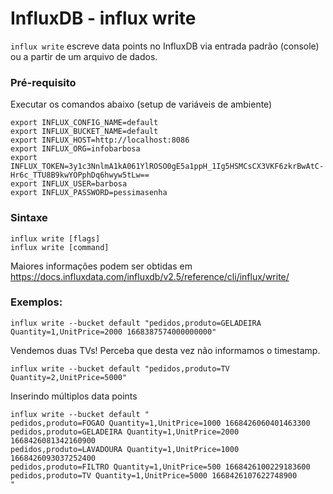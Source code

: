 # InfluxDB - influx write

`influx write` escreve data points no InfluxDB via entrada padrão (console) ou a partir de um arquivo de dados.
<br>

### Pré-requisito
Executar os comandos abaixo (setup de variáveis de ambiente)
```
export INFLUX_CONFIG_NAME=default
export INFLUX_BUCKET_NAME=default
export INFLUX_HOST=http://localhost:8086
export INFLUX_ORG=infobarbosa
export INFLUX_TOKEN=3y1c3NnlmA1kA061YlROSO0gE5a1ppH_1Ig5HSMCsCX3VKF6zkrBwAtC-Hr6c_TTU8B9kwYOPphDq6hwyw5tLw==
export INFLUX_USER=barbosa
export INFLUX_PASSWORD=pessimasenha
```

### Sintaxe

```
influx write [flags]
influx write [command]
``` 

Maiores informações podem ser obtidas em https://docs.influxdata.com/influxdb/v2.5/reference/cli/influx/write/

### Exemplos:
```
influx write --bucket default "pedidos,produto=GELADEIRA Quantity=1,UnitPrice=2000 1668387574000000000"
```

Vendemos duas TVs! 
Perceba que desta vez não informamos o timestamp.
```
influx write --bucket default "pedidos,produto=TV Quantity=2,UnitPrice=5000"
```

Inserindo múltiplos data points
```
influx write --bucket default "
pedidos,produto=FOGAO Quantity=1,UnitPrice=1000 1668426060401463300
pedidos,produto=GELADEIRA Quantity=1,UnitPrice=2000 1668426081342160900
pedidos,produto=LAVADOURA Quantity=1,UnitPrice=1000 1668426093037252400
pedidos,produto=FILTRO Quantity=1,UnitPrice=500 1668426100229183600
pedidos,produto=TV Quantity=1,UnitPrice=5000 1668426107622748900
"
```
